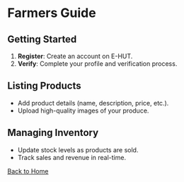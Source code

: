 # Farmers Guide

## Getting Started
1. **Register**: Create an account on E-HUT.
2. **Verify**: Complete your profile and verification process.

## Listing Products
- Add product details (name, description, price, etc.).
- Upload high-quality images of your produce.

## Managing Inventory
- Update stock levels as products are sold.
- Track sales and revenue in real-time.

[Back to Home](#home)